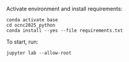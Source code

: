 Activate environment and install requirements:

```
conda activate base
cd ocnc2025_python
conda install --yes --file requirements.txt
```

To start, run:
```
jupyter lab --allow-root
```